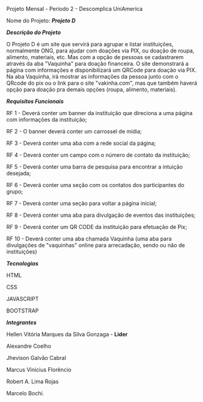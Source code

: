 Projeto Mensal - Periodo 2 - Descomplica UniAmerica

Nome do Projeto: ***Projeto D***

***Descrição do Projeto***

O Projeto D é um site que servirá para agrupar e listar instituições, normalmente ONG, para ajudar com doações via PIX, ou doação de roupa, alimento, materiais, etc.
Mas com a opção de pessoas se cadastrarem através da aba "Vaquinha" para doação financeira. 
O site demonstrará a página com informações e disponibilizará um QRCode para doação via PIX. Na aba Vaquinha, irá mostrar as informações da pessoa junto com o QRcode do pix ou o link para o site "vakinha.com", mas que também haverá opção para doação pra demais opções (roupa, alimento, materiais).


***Requisitos Funcionais***

RF 1 - Deverá conter um banner da instituição que direciona a uma página com informações da 
instituição;

RF 2 - O banner deverá conter um carrossel de mídia;

RF 3 - Deverá conter uma aba com a rede social da página;

RF 4 - Deverá conter um campo com o número de contato da instituição;

RF 5 - Deverá conter uma barra de pesquisa para encontrar a intuição desejada;

RF 6 - Deverá conter uma seção com os contatos dos participantes do grupo;

RF 7 - Deverá conter uma seção para voltar a página inicial;

RF 8 - Deverá conter uma aba para divulgação de eventos das instituições;

RF 9 - Deverá conter um QR CODE da instituição para efetuação de Pix;

RF 10 - Deverá conter uma aba chamada Vaquinha (uma aba para divulgações de "vaquinhas" 
online para arrecadação, sendo ou não de instituições)


***Tecnologias***

HTML

CSS

JAVASCRIPT

BOOTSTRAP


***Integrantes***


Hellen Vitória Marques da Silva Gonzaga - **Lider** 

Alexandre Coelho

Jhevison Galvão Cabral

Marcus Vinicius Florêncio 

Robert A. Lima Rojas

Marcelo     Bochi.
